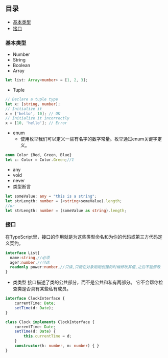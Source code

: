 ## 目录
- [基本类型](#基本类型)
- [接口](#接口)


### 基本类型

- Number
- String
- Boolean
- Array
```ts
let list: Array<number> = [1, 2, 3];
```
- Tuple
```ts
// Declare a tuple type
let x: [string, number];
// Initialize it
x = ['hello', 10]; // OK
// Initialize it incorrectly
x = [10, 'hello']; // Error
```
- enum
  - 使用枚举我们可以定义一些有名字的数字常量。枚举通过enum关键字定义。
```ts
enum Color {Red, Green, Blue}
let c: Color = Color.Green;//1
```
- any
- void
- never
- 类型断言
```ts
let someValue: any = "this is a string";
let strLength: number = (<string>someValue).length;
//or
let strLength: number = (someValue as string).length;
```
### 接口
在TypeScript里，接口的作用就是为这些类型命名和为你的代码或第三方代码定义契约。
```ts
interface List{
  name:string,//必须
  age?:number,//可选
  readonly power:number,//只读,只能在对象刚刚创建的时候修改其值,之后不能修改  
}
```
- 类类型
接口描述了类的公共部分，而不是公共和私有两部分。 它不会帮你检查类是否具有某些私有成员。
```ts
interface ClockInterface {
    currentTime: Date;
    setTime(d: Date);
}

class Clock implements ClockInterface {
    currentTime: Date;
    setTime(d: Date) {
        this.currentTime = d;
    }
    constructor(h: number, m: number) { }
}
```

